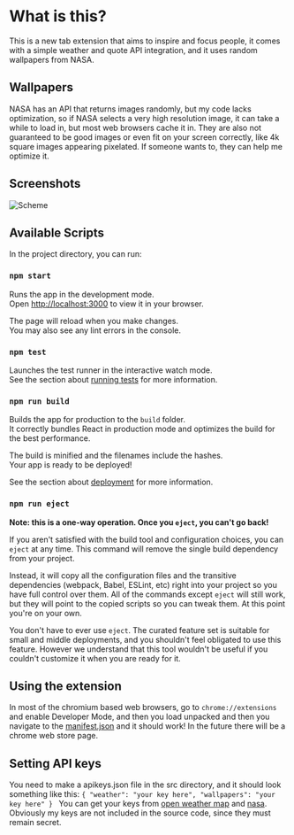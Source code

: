 # What is this?

This is a new tab extension that aims to inspire and focus people, it comes with a simple weather and quote API integration, and it uses random wallpapers from NASA.

## Wallpapers

NASA has an API that returns images randomly, but my code lacks optimization, so if NASA selects a very high resolution image, it can take a while to load in, but most web browsers cache it in. They are also not guaranteed to be good images or even fit on your screen correctly, like 4k square images appearing pixelated. If someone wants to, they can help me optimize it.

## Screenshots

![Scheme](Screenshots/Screenshot1.png)

## Available Scripts

In the project directory, you can run:

### `npm start`

Runs the app in the development mode.\
Open [http://localhost:3000](http://localhost:3000) to view it in your browser.

The page will reload when you make changes.\
You may also see any lint errors in the console.

### `npm test`

Launches the test runner in the interactive watch mode.\
See the section about [running tests](https://facebook.github.io/create-react-app/docs/running-tests) for more information.

### `npm run build`

Builds the app for production to the `build` folder.\
It correctly bundles React in production mode and optimizes the build for the best performance.

The build is minified and the filenames include the hashes.\
Your app is ready to be deployed!

See the section about [deployment](https://facebook.github.io/create-react-app/docs/deployment) for more information.

### `npm run eject`

**Note: this is a one-way operation. Once you `eject`, you can't go back!**

If you aren't satisfied with the build tool and configuration choices, you can `eject` at any time. This command will remove the single build dependency from your project.

Instead, it will copy all the configuration files and the transitive dependencies (webpack, Babel, ESLint, etc) right into your project so you have full control over them. All of the commands except `eject` will still work, but they will point to the copied scripts so you can tweak them. At this point you're on your own.

You don't have to ever use `eject`. The curated feature set is suitable for small and middle deployments, and you shouldn't feel obligated to use this feature. However we understand that this tool wouldn't be useful if you couldn't customize it when you are ready for it.

## Using the extension

In most of the chromium based web browsers, go to `chrome://extensions` and enable Developer Mode, and then you load unpacked and then you navigate to the [manifest.json](https://bitbucket.org/KynuxGamesInc/kalele/src/master/manifest.json) and it should work! In the future there will be a chrome web store page.

## Setting API keys

You need to make a apikeys.json file in the src directory, and it should look something like this:
`{
	"weather": "your key here",
	"wallpapers": "your key here"
}
`
You can get your keys from [open weather map](https://openweathermap.org/api) and [nasa](https://api.nasa.gov/). Obviously my keys are not included in the source code, since they must remain secret.

